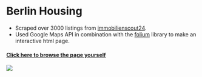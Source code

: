 # Berlin Housing
- Scraped over 3000 listings from [immobilienscout24](https://www.immobilienscout24.de/).
- Used Google Maps API in combination with the [folium](https://python-visualization.github.io/folium/) library to make an interactive html page.

#### [Click here to browse the page yourself](https://plamenpasliev.github.io/pages/housing.html)
<img src="example.gif?raw=true"/>

